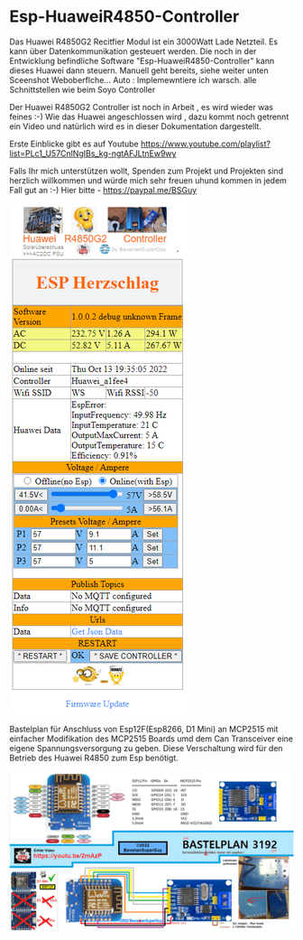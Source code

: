 # Esp-HuaweiR4850-Controller
Das Huawei R4850G2 Recitfier Modul ist ein 3000Watt Lade Netzteil.
Es kann über Datenkommunikation gesteuert werden.
Die noch in der Entwicklung befindliche Software "Esp-HuaweiR4850-Controller" kann dieses Huawei dann steuern.
Manuell geht bereits, siehe weiter unten Sceenshot Weboberflche...
Auto : Implemewntiere ich warsch. alle Schnittstellen wie beim Soyo Controller

Der Huawei R4850G2 Controller ist noch in Arbeit , es wird wieder was feines :-)
Wie das Huawei angeschlossen wird , dazu kommt noch getrennt ein Video und 
natürlich wird es in dieser Dokumentation dargestellt.

Erste Einblicke gibt es auf Youtube
https://www.youtube.com/playlist?list=PLc1_U57CnlNgIBs_kg-ngtAFJLtnEw9wy

Falls Ihr mich unterstützen wollt, Spenden zum Projekt und Projekten sind herzlich willkommen und würde mich sehr freuen uhund kommen in jedem Fall gut an :-)
Hier bitte - https://paypal.me/BSGuy

<img src="Webseite Huawei R4850G2 Controller.png" alt="Huawei R4850G2 Controller by BavarianSuperGuy"/>

Bastelplan für Anschluss von Esp12F(Esp8266, D1 Mini) an MCP2515 
mit einfacher Modifikation des MCP2515 Boards umd dem Can Transceiver
eine eigene Spannungsversorgung zu geben.
Diese Verschaltung wird für den Betrieb des Huawei R4850 zum Esp benötigt.

<img src="Bastelplan3192.png" alt="Esp8266-MCP2515 Bastelplan3192 by BavarianSuperGuy"/>


